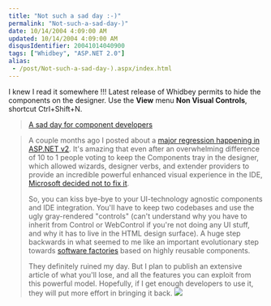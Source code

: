 ```yaml
---
title: "Not such a sad day :-)"
permalink: "Not-such-a-sad-day-)"
date: 10/14/2004 4:09:00 AM
updated: 10/14/2004 4:09:00 AM
disqusIdentifier: 20041014040900
tags: ["Whidbey", "ASP.NET 2.0"]
alias:
 - /post/Not-such-a-sad-day-).aspx/index.html
---
```

I knew I read it somewhere !!! Latest release of Whidbey permits to hide the components on the designer. Use the <strong>View</strong> menu <strong>Non Visual Controls</strong>, shortcut Ctrl+Shift+N.

> [A sad day for component developers](http://weblogs.asp.net/cazzu/archive/2004/10/12/241276.aspx)
<!-- more -->
> 
> A couple months ago I posted about a [major regression happening in ASP.NET v2](http://weblogs.asp.net/cazzu/posts/LosingComponents.aspx). It's amazing that even after an overwhelming difference of 10 to 1 people voting to keep the Components tray in the designer, which allowed wizards, designer verbs, and extender providers to provide an incredible powerful enhanced visual experience in the IDE, [Microsoft decided not to fix it](http://lab.msdn.microsoft.com/ProductFeedback/viewfeedback.aspx?feedbackid=e2996990-64a5-4308-921d-245071e6f174).
> 
> So, you can kiss bye-bye to your UI-technology agnostic components and IDE integration. You'll have to keep two codebases and use the ugly gray-rendered "controls" (can't understand why you have to inherit from Control or WebControl if you're not doing any UI stuff, and why it has to live in the HTML design surface). A huge step backwards in what seemed to me like an important evolutionary step towards [software factories](http://www.softwarefactories.com/) based on highly reusable components.
> 
> They definitely ruined my day. But I plan to publish an extensive article of what you'll lose, and all the features you can exploit from this powerful model. Hopefully, if I get enough developers to use it, they will put more effort in bringing it back.
> ![](http://weblogs.asp.net/cazzu/aggbug/241276.aspx)
